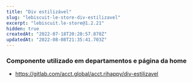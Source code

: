 ```yaml
---
title: "Div estilizável"
slug: "lebiscuit-le-store-div-estilizavel"
excerpt: "lebiscuit.le-store@1.2.21"
hidden: true
createdAt: "2022-07-18T20:20:57.878Z"
updatedAt: "2022-08-08T21:35:41.703Z"
---
```

### Componente utilizado em departamentos e página da home

- https://gitlab.com/acct.global/acct.rihappy/div-estilizavel